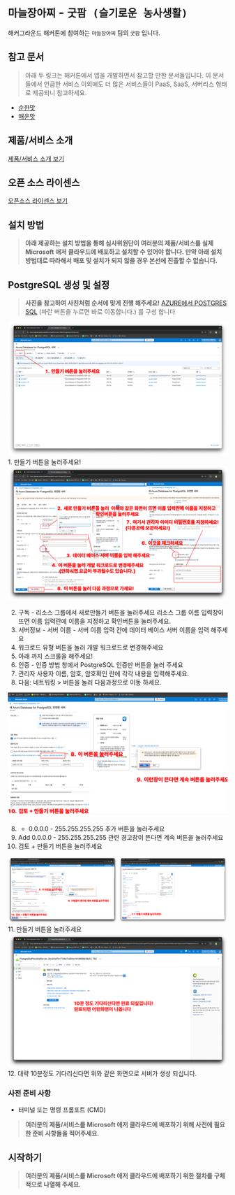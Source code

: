 # `마늘장아찌` - `굿팜 (슬기로운 농사생활)`

해커그라운드 해커톤에 참여하는 `마늘장아찌` 팀의 `굿팜` 입니다.

## 참고 문서

> 아래 두 링크는 해커톤에서 앱을 개발하면서 참고할 만한 문서들입니다. 이 문서들에서 언급한 서비스 이외에도 더 많은 서비스들이 PaaS, SaaS, 서버리스 형태로 제공되니 참고하세요.

- [순한맛](./REFERENCES_BASIC.md)
- [매운맛](./REFERENCES_ADVANCED.md)

## 제품/서비스 소개

<!-- 아래 링크는 지우지 마세요 -->
[제품/서비스 소개 보기](TOPIC.md)
<!-- 위 링크는 지우지 마세요 -->

## 오픈 소스 라이센스

<!-- 아래 링크는 지우지 마세요 -->
[오픈소스 라이센스 보기](./LICENSE)
<!-- 위 링크는 지우지 마세요 -->

## 설치 방법

> **아래 제공하는 설치 방법을 통해 심사위원단이 여러분의 제품/서비스를 실제 Microsoft 애저 클라우드에 배포하고 설치할 수 있어야 합니다. 만약 아래 설치 방법대로 따라해서 배포 및 설치가 되지 않을 경우 본선에 진출할 수 없습니다.**

## PostgreSQL 생성 및 설정

> **사진을 참고하여 사친처럼 순서에 맞게 진행 해주세요!**
[AZURE에서 POSTGRES SQL](https://portal.azure.com/#browse/Microsoft.DBforPostgreSQL%2Fservers) (파란 버튼을 누르면 바로 이동합니다.) 를 구성 합니다 

<img src="images/dbchap1.png"/>
1. 만들기 버튼을 눌러주세요! 

<img src="images/dbchap2.png"/>

2. 구독 - 리소스 그룹에서 새로만들기 버튼을 눌러주세요 리소스 그룹 이름 입력창이 뜨면 이름 입력란에 이름을 지정하고 확인버튼을 눌러주세요.
3. 서버정보 - 서버 이름 - 서버 이름 입력 칸에 데이터 베이스 서버 이름을 입력 해주세요
4. 워크로드 유형 버튼을 눌러 개발 워크로드로 변경해주세요
5. 아래 까지 스크롤을 해주세요!
6. 인증 - 인증 방법 창에서 PostgreSQL 인증만 버튼을 눌러 주세요
7. 관리자 사용자 이름, 암호, 암호확인 란에 각각 내용을 입력해주세요.
8. 다음: 네트워킹 > 버튼을 눌러 다음과정으로 이동 하세요.

<img src="images/dbchap25.png"/>

8. + 0.0.0.0 - 255.255.255.255 추가 버튼을 눌러주세요
9. Add 0.0.0.0 - 255.255.255.255 관련 경고창이 뜬다면 계속 버튼을 눌러주세요
10. 검토 + 만들기 버튼을 눌러주세요

<img src="images/dbchap3.png"/>
11. 만들기 버튼을 눌러주세요

<img src="images/dbchap4.png"/>
12. 대략 10분정도 기다리신다면 위와 같은 화면으로 서버가 생성 되십니다.

### 사전 준비 사항
- 터미널 또는 명령 프롬포트 (CMD)
  
> **여러분의 제품/서비스를 Microsoft 애저 클라우드에 배포하기 위해 사전에 필요한 준비 사항들을 적어주세요.**

## 시작하기

> **여러분의 제품/서비스를 Microsoft 애저 클라우드에 배포하기 위한 절차를 구체적으로 나열해 주세요.**
